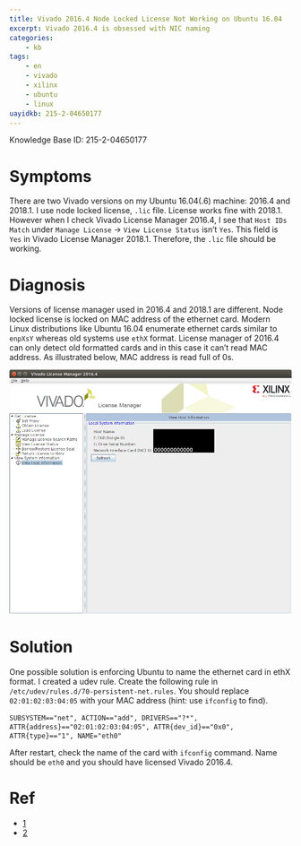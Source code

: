 ```yaml
---
title: Vivado 2016.4 Node Locked License Not Working on Ubuntu 16.04
excerpt: Vivado 2016.4 is obsessed with NIC naming
categories:
    - kb
tags:
    - en
    - vivado
    - xilinx
    - ubuntu
    - linux
uayidkb: 215-2-04650177
---
```


Knowledge Base ID: 215-2-04650177

# Symptoms

There are two Vivado versions on my Ubuntu 16.04(.6) machine: 2016.4 and 2018.1.
I use node locked license, `.lic` file. License works fine with 2018.1. However
when I check Vivado License Manager 2016.4, I see that `Host IDs Match` under
`Manage License` → `View License Status` isn’t `Yes`. This field is `Yes` in
Vivado License Manager 2018.1. Therefore, the `.lic` file should be working.

# Diagnosis

Versions of license manager used in 2016.4 and 2018.1 are different. Node locked
license is locked on MAC address of the ethernet card. Modern Linux
distributions like Ubuntu 16.04 enumerate ethernet cards similar to `enpXsY`
whereas old systems use `ethX` format. License manager of 2016.4 can only detect
old formatted cards and in this case it can’t read MAC address. As illustrated
below, MAC address is read full of 0s.

![Vivado License Manager 2016.4](/assets/images/kb/215-2-04650177-a.png)

# Solution

One possible solution is enforcing Ubuntu to name the ethernet card in ethX
format. I created a udev rule. Create the following rule in
`/etc/udev/rules.d/70-persistent-net.rules`. You should replace
`02:01:02:03:04:05` with your MAC address (hint: use `ifconfig` to find).

```text
SUBSYSTEM=="net", ACTION=="add", DRIVERS=="?*", ATTR{address}=="02:01:02:03:04:05", ATTR{dev_id}=="0x0", ATTR{type}=="1", NAME="eth0"
```

After restart, check the name of the card with `ifconfig` command. Name should
be `eth0` and you should have licensed Vivado 2016.4.

# Ref

* [1](https://www.xilinx.com/support/answers/60510.html)
* [2](https://askubuntu.com/a/785442)
